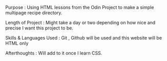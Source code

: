 Purpose : Using HTML lessons from the Odin Project to make a simple multipage recipe directory.

Length of Project : Might take a day or two depending on how nice and precise I want this project to be.

Skills  & Languages Used : Git , Github will be used and this website will be HTML only

Afterthoughts : Will add to it once I learn CSS.